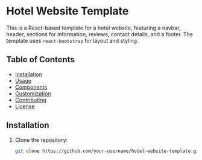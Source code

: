 # Hotel Website Template

This is a React-based template for a hotel website, featuring a navbar, header, sections for information, reviews, contact details, and a footer. The template uses `react-bootstrap` for layout and styling.

## Table of Contents

- [Installation](#installation)
- [Usage](#usage)
- [Components](#components)
- [Customization](#customization)
- [Contributing](#contributing)
- [License](#license)

## Installation

1. Clone the repository:
   ```bash
   git clone https://github.com/your-username/hotel-website-template.git
   ```
